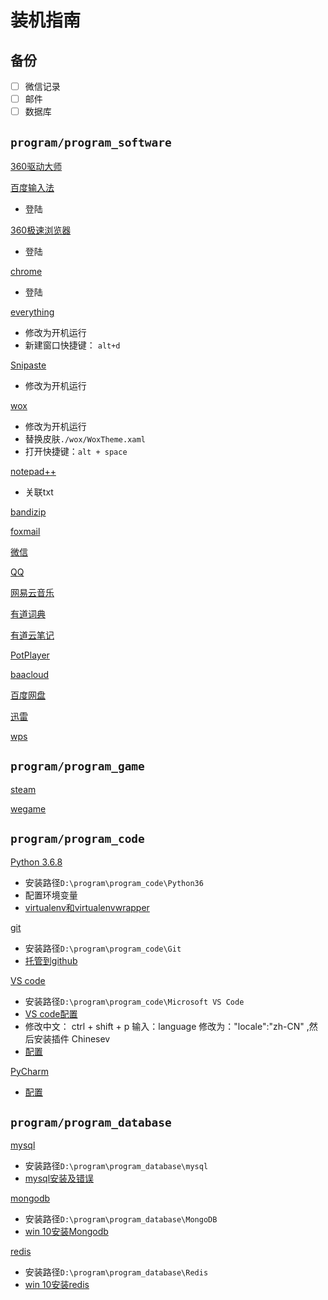# 装机指南

## 备份

- [ ] 微信记录
- [ ] 邮件
- [ ] 数据库

## `program/program_software`

[360驱动大师](http://www.360.cn/qudongdashi/)

[百度输入法](https://shurufa.baidu.com)

- 登陆

[360极速浏览器](https://browser.360.cn/ee/)

- 登陆


[chrome](https://www.google.cn/intl/zh-CN/chrome/)

- 登陆

[everything](http://www.voidtools.com/downloads/)

- 修改为开机运行
- 新建窗口快捷键： `alt+d`

[Snipaste](https://zh.snipaste.com/index.html)

- 修改为开机运行

[wox](https://github.com/Wox-launcher/Wox/releases)

- 修改为开机运行
- 替换皮肤`./wox/WoxTheme.xaml`
- 打开快捷键：`alt + space`

[notepad++](https://notepad-plus-plus.org)

- 关联txt

[bandizip](https://www.bandisoft.com/bandizip/)

[foxmail](https://www.foxmail.com)

[微信](https://pc.weixin.qq.com)

[QQ](https://office.qq.com)

[网易云音乐](https://music.163.com)

[有道词典](http://cidian.youdao.com)

[有道云笔记](http://note.youdao.com)

[PotPlayer](https://daumpotplayer.com/download/)

[baacloud](https://www.baacloud37.com/shiyong.php)

[百度网盘](http://pan.baidu.com/download)

[迅雷](https://www.xunlei.com)

[wps](https://www.wps.cn)

## `program/program_game`

[steam](https://store.steampowered.com)

[wegame](https://www.wegame.com.cn)

## `program/program_code`

[Python 3.6.8](https://www.python.org/downloads/windows/)

- 安装路径`D:\program\program_code\Python36`
- 配置环境变量
- [virtualenv和virtualenvwrapper](https://my-skills-book.readthedocs.io/en/latest/Python/Python%E7%9F%A5%E8%AF%86%E7%82%B9/virtualenv%E5%92%8Cvirtualenvwrapper.html)


[git](https://git-scm.com/downloads)

- 安装路径`D:\program\program_code\Git`
- [托管到github]([/git/github基础.md](https://my-skills-book.readthedocs.io/en/latest/Git/%E6%89%98%E7%AE%A1%E5%88%B0github.html))

[VS code](https://code.visualstudio.com/)

- 安装路径`D:\program\program_code\Microsoft VS Code`
- [VS code配置](https://my-skills-book.readthedocs.io/en/latest/VS%20code/VS%20code%E9%85%8D%E7%BD%AE.html)
- 修改中文： ctrl + shift + p 输入：language 修改为："locale":"zh-CN" ,然后安装插件 Chinesev
- [配置]([/vscode/vscode_settings.json](https://github.com/CrabQ/my_skills_book/blob/master/source/VS%20code/vscode_settings.json))

[PyCharm](http://www.jetbrains.com/pycharm/)

- [配置](https://github.com/CrabQ/my_skills_book/tree/master/source/pycharm)

## `program/program_database`

[mysql](https://dev.mysql.com/downloads/mysql/)

- 安装路径`D:\program\program_database\mysql`
- [mysql安装及错误](https://my-skills-book.readthedocs.io/en/latest/databases/Mysql/mysql%E5%AE%89%E8%A3%85%E5%8F%8A%E9%94%99%E8%AF%AF.html)

[mongodb](https://www.mongodb.com/download-center/community)

- 安装路径`D:\program\program_database\MongoDB`
- [win 10安装Mongodb](https://my-skills-book.readthedocs.io/en/latest/databases/Mongodb/Mongodb%E5%AE%89%E8%A3%85.html)

[redis](https://github.com/MicrosoftArchive/redis/releases)

- 安装路径`D:\program\program_database\Redis`
- [win 10安装redis](https://my-skills-book.readthedocs.io/en/latest/databases/Redis/Redis%E5%AE%89%E8%A3%85.html)